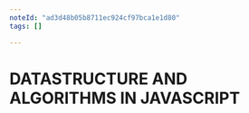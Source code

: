 ```yaml
---
noteId: "ad3d48b05b8711ec924cf97bca1e1d80"
tags: []

---
```


# DATASTRUCTURE AND ALGORITHMS IN JAVASCRIPT
